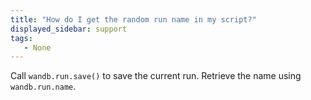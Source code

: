 ```yaml
---
title: "How do I get the random run name in my script?"
displayed_sidebar: support
tags:
   - None
---
```

Call `wandb.run.save()` to save the current run. Retrieve the name using `wandb.run.name`.
